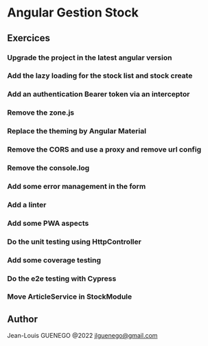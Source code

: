 # Angular Gestion Stock

## Exercices

### Upgrade the project in the latest angular version

### Add the lazy loading for the stock list and stock create

### Add an authentication Bearer token via an interceptor

### Remove the zone.js

### Replace the theming by Angular Material

### Remove the CORS and use a proxy and remove url config

### Remove the console.log

### Add some error management in the form

### Add a linter

### Add some PWA aspects

### Do the unit testing using HttpController

### Add some coverage testing

### Do the e2e testing with Cypress

### Move ArticleService in StockModule

## Author

Jean-Louis GUENEGO @2022
<jlguenego@gmail.com>
